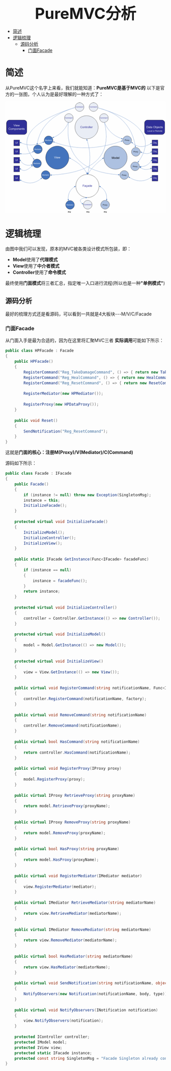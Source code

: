 <center><b><font size=10>PureMVC分析</font></b></center>

<!-- TOC -->

- [简述](#简述)
- [逻辑梳理](#逻辑梳理)
  - [源码分析](#源码分析)
    - [门面Facade](#门面facade)

<!-- /TOC -->

# 简述

从PureMVC这个名字上来看，我们就能知道：<B><VT>PureMVC是基于MVC的</VT></B>
以下是官方的一张图，个人认为是最好理解的一种方式了：

![](Pic/PureMVC.png)

# 逻辑梳理

由图中我们可以发现，原本的MVC被各类设计模式所包装，即：

- **Model**使用了<B><GN>代理模式</GN></B>
- **View**使用了<B><GN>中介者模式</GN></B>
- **Controller**使用了<B><GN>命令模式</GN></B>

最终使用<B><GN>门面模式</GN></B>将三者汇总，指定唯一入口进行流程(所以也是一种<B><GN>"单例模式"</GN></B>)

## 源码分析

最好的梳理方式还是看源码，可以看到一共就是4大板块---M/V/C/Facade

### 门面Facade

从门面入手是最为合适的，因为在这里将汇聚MVC三者
**实际调用**可能如下所示：

``` csharp
public class HPFacade : Facade
{
    public HPFacade()
    {
        RegisterCommand("Reg_TakeDamageCommand", () => { return new TakeDamageCommand(); });
        RegisterCommand("Reg_HealCommand", () => { return new HealCommand(); });
        RegisterCommand("Reg_ResetCommand", () => { return new ResetCommand(); });

        RegisterMediator(new HPMediator());

        RegisterProxy(new HPDataProxy());
    }

    public void Reset()
    {
        SendNotification("Reg_ResetCommand");
    }
}
```

这就是<B>门面的核心：<VT>注册M(Proxy)/V(Mediator)/C(Command)</VT></B>

源码如下所示：

``` csharp
public class Facade : IFacade
{
    public Facade()
    {
        if (instance != null) throw new Exception(SingletonMsg);
        instance = this;
        InitializeFacade();
    }

    protected virtual void InitializeFacade()
    {
        InitializeModel();
        InitializeController();
        InitializeView();
    }

    public static IFacade GetInstance(Func<IFacade> facadeFunc)
    {
        if (instance == null)
        {
            instance = facadeFunc();
        }
        return instance;
    }

    protected virtual void InitializeController()
    {
        controller = Controller.GetInstance(() => new Controller());
    }

    protected virtual void InitializeModel()
    {
        model = Model.GetInstance(() => new Model());
    }

    protected virtual void InitializeView()
    {
        view = View.GetInstance(() => new View());
    }

    public virtual void RegisterCommand(string notificationName, Func<ICommand> factory)
    {
        controller.RegisterCommand(notificationName, factory);
    }

    public virtual void RemoveCommand(string notificationName)
    {
        controller.RemoveCommand(notificationName);
    }

    public virtual bool HasCommand(string notificationName)
    {
        return controller.HasCommand(notificationName);
    }

    public virtual void RegisterProxy(IProxy proxy)
    {
        model.RegisterProxy(proxy);
    }

    public virtual IProxy RetrieveProxy(string proxyName)
    {
        return model.RetrieveProxy(proxyName);
    }

    public virtual IProxy RemoveProxy(string proxyName)
    {
        return model.RemoveProxy(proxyName);
    }

    public virtual bool HasProxy(string proxyName)
    {
        return model.HasProxy(proxyName);
    }

    public virtual void RegisterMediator(IMediator mediator)
    {
        view.RegisterMediator(mediator);
    }

    public virtual IMediator RetrieveMediator(string mediatorName)
    {
        return view.RetrieveMediator(mediatorName);
    }

    public virtual IMediator RemoveMediator(string mediatorName)
    {
        return view.RemoveMediator(mediatorName);
    }

    public virtual bool HasMediator(string mediatorName)
    {
        return view.HasMediator(mediatorName);
    }

    public virtual void SendNotification(string notificationName, object body = null, string type = null)
    {
        NotifyObservers(new Notification(notificationName, body, type));
    }

    public virtual void NotifyObservers(INotification notification)
    {
        view.NotifyObservers(notification);
    }

    protected IController controller;
    protected IModel model;
    protected IView view;
    protected static IFacade instance;
    protected const string SingletonMsg = "Facade Singleton already constructed!";
}
```
